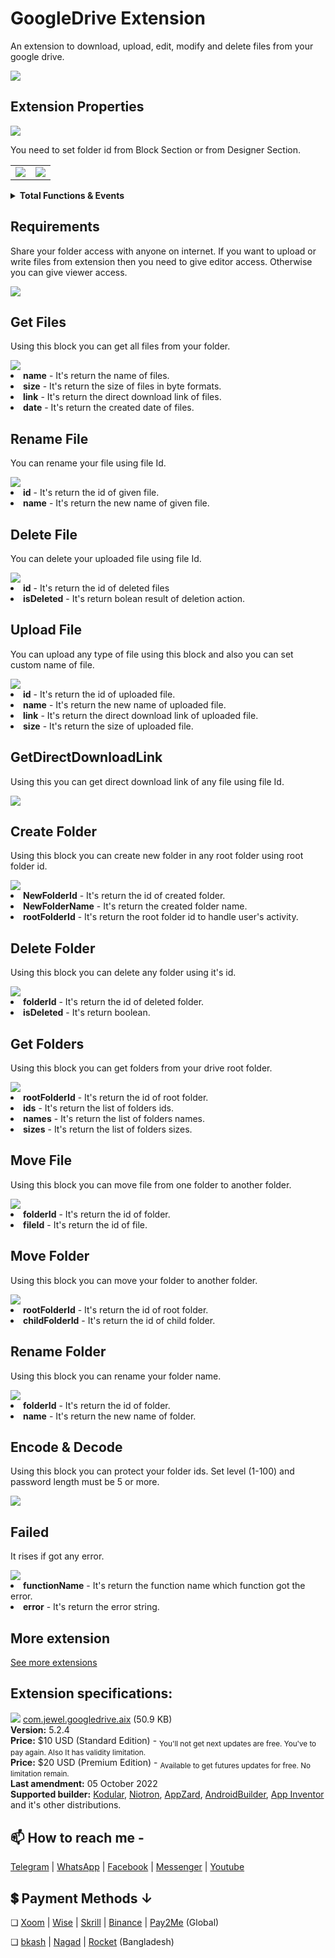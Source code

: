 # GoogleDrive Extension
An extension to download, upload, edit, modify and delete files from your google drive.

<img src="https://github.com/jewelshkjony/GoogleDrive/raw/main/images/Drive%20logo.png"/>

## Extension Properties

<img src="https://github.com/jewelshkjony/GoogleDrive/raw/main/images/aix.png"/>

You need to set folder id from Block Section or from Designer Section.

<table>
  <tr>
    <td><img src="https://user-images.githubusercontent.com/75406851/208237735-3aa9a35d-c110-408d-8eeb-6ae513deb1c4.png"/></td>
    <td><img src="https://user-images.githubusercontent.com/75406851/208237762-2d2e9850-d96c-49bd-ab24-f690f8d45c51.png"/></td>
  </tr>
</table>

<details>
  <summary><b>Total Functions & Events</b></summary>

Total 13 functions and 11 events available now.

<table>
  <tr>
    <td><img src="https://github.com/jewelshkjony/GoogleDrive/raw/main/images/all-methods.png"/></td>
    <td><img src="https://github.com/jewelshkjony/GoogleDrive/raw/main/images/all-events.png"/></td>
  </tr>
</table>
</details>

## Requirements
Share your folder access with anyone on internet. If you want to upload or write files from extension then you need to give editor access. Otherwise you can give viewer access.

<img src="https://github.com/jewelshkjony/GoogleDrive/raw/main/images/Requirements.png"/>

## Get Files
Using this block you can get all files from your folder.

<img src="https://github.com/jewelshkjony/GoogleDrive/raw/main/images/get-files.png"/>

<li> <b>name</b> - It's return the name of files.
<li> <b>size</b> - It's return the size of files in byte formats.
<li> <b>link</b> - It's return the direct download link of files.
<li> <b>date</b> - It's return the created date of files.

## Rename File
You can rename your file using file Id.

<img src="https://github.com/jewelshkjony/GoogleDrive/raw/main/images/rename-file.png"/>

<li> <b>id</b> - It's return the id of given file.
<li> <b>name</b> - It's return the new name of given file.

## Delete File
You can delete your uploaded file using file Id.

<img src="https://github.com/jewelshkjony/GoogleDrive/raw/main/images/delete-file.png"/>

<li> <b>id</b> - It's return the id of deleted files
<li> <b>isDeleted</b> - It's return bolean result of deletion action.

## Upload File
You can upload any type of file using this block and also you can set custom name of file.

<img src="https://github.com/jewelshkjony/GoogleDrive/raw/main/images/upload-file.png"/>

<li> <b>id</b> - It's return the id of uploaded file.
<li> <b>name</b> - It's return the new name of uploaded file.
<li> <b>link</b> - It's return the direct download link of uploaded file.
<li> <b>size</b> - It's return the size of uploaded file.

## GetDirectDownloadLink
Using this you can get direct download link of any file using file Id.

<img src="https://github.com/jewelshkjony/GoogleDrive/raw/main/images/get-direct-download-link.png"/>

## Create Folder
Using this block you can create new folder in any root folder using root folder id.

<img src="https://github.com/jewelshkjony/GoogleDrive/raw/main/images/create-folder.png"/>

<li> <b>NewFolderId</b> - It's return the id of created folder.
<li> <b>NewFolderName</b> - It's return the created folder name.
<li> <b>rootFolderId</b> - It's return the root folder id to handle user's activity.

## Delete Folder
Using this block you can delete any folder using it's id.

<img src="https://github.com/jewelshkjony/GoogleDrive/raw/main/images/delete-folder.png"/>

<li> <b>folderId</b> - It's return the id of deleted folder.
<li> <b>isDeleted</b> - It's return boolean.

## Get Folders
Using this block you can get folders from your drive root folder.

<img src="https://github.com/jewelshkjony/GoogleDrive/raw/main/images/get-folders.png"/>

<li> <b>rootFolderId</b> - It's return the id of root folder.
<li> <b>ids</b> - It's return the list of folders ids.
<li> <b>names</b> - It's return the list of folders names.
<li> <b>sizes</b> - It's return the list of folders sizes.

## Move File
Using this block you can move file from one folder to another folder.

<img src="https://github.com/jewelshkjony/GoogleDrive/raw/main/images/move-file.png"/>

<li> <b>folderId</b> - It's return the id of folder.
<li> <b>fileId</b> - It's return the id of file.

## Move Folder
Using this block you can move your folder to another folder.

<img src="https://github.com/jewelshkjony/GoogleDrive/raw/main/images/move-folder.png"/>

<li> <b>rootFolderId</b> - It's return the id of root folder.
<li> <b>childFolderId</b> - It's return the id of child folder.

## Rename Folder
Using this block you can rename your folder name.

<img src="https://github.com/jewelshkjony/GoogleDrive/raw/main/images/rename-folder.png"/>

<li> <b>folderId</b> - It's return the id of folder.
<li> <b>name</b> - It's return the new name of folder.

## Encode & Decode
Using this block you can protect your folder ids. Set level (1-100) and password length must be 5 or more.

<img src="https://github.com/jewelshkjony/GoogleDrive/raw/main/images/encode-decode.png"/>

## Failed
It rises if got any error.

<img src="https://github.com/jewelshkjony/GoogleDrive/raw/main/images/failed.png"/>

<li> <b>functionName</b> - It's return the function name which function got the error.
<li> <b>error</b> - It's return the error string.

## More extension

<a href="https://github.com/jewelshkjony?tab=repositories">See more extensions</a>

## Extension specifications:
<img src="https://github.com/jewelshkjony/GoogleDrive/raw/main/images/download.png"/> <a href="https://t.me/jewelshkjony">com.jewel.googledrive.aix</a> (50.9 KB) \
<b>Version:</b> 5.2.4\
<b>Price:</b> $10 USD (Standard Edition) - <sub>You'll not get next updates are free. You've to pay again. Also It has validity limitation.</sub>\
<b>Price:</b> $20 USD (Premium Edition) - <sub>Available to get futures updates for free. No limitation remain.</sub>\
<b>Last amendment:</b> 05 October 2022\
<b>Supported builder:</b> <a href="https://www.kodular.io/">Kodular</a>, <a href="https://niotron.com/">Niotron</a>, <a href="https://appzard.com/">AppZard</a>, <a href="https://androidbuilder.in/">AndroidBuilder</a>, <a href="http://ai2.appinventor.mit.edu/">App Inventor</a> and it's other distributions.

## 📫 How to reach me -

<a href="https://t.me/jewelshkjony">Telegram</a> | <a href="https://wa.me/8801775668913">WhatsApp</a> | <a href="https://fb.com/jewelshkjony">Facebook</a> | <a href="https://m.me/jewelshkjony">Messenger</a> | <a href="https://m.youtube.com/c/JewelShikderJony">Youtube</a>

## 💲 Payment Methods ↓

❏ <a href="https://www.xoom.com/bangladesh/send-money" target="_blank">Xoom</a> | <a href="https://wise.com/?sourceCurrency=USD&targetCurrency=BDT&sourceAmount=20" target="_blank">Wise</a> | <a href="https://www.skrill.com/en/">Skrill</a> | <a href="https://www.binance.me/en/activity/referral-entry/CPA?fromActivityPage=true&ref=CPA_0068YL77KV" target="_blank">Binance</a> | <a href="https://play.google.com/store/apps/details?id=com.jewelshkjony.pay2me">Pay2Me</a> (Global)

❏ <a href="https://bka.sh/next?c=signup&uuid=C1CC9JVT1" target="_blank">bkash</a> | <a href="https://play.google.com/store/apps/details?id=com.konasl.nagad">Nagad</a> | <a href="https://play.google.com/store/apps/details?id=com.dbbl.mbs.apps.main">Rocket</a> (Bangladesh)
